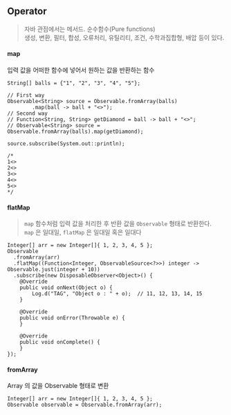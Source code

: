 ## Operator

>자바 관점에서는 메서드. 순수함수(Pure functions)<br>
생성, 변환, 필터, 합성, 오류처리, 유틸리티, 조건, 수학과집합형, 배압 등이 있다.

#### map

입력 값을 어떠한 함수에 넣어서 원하는 값을 반환하는 함수

```
String[] balls = {"1", "2", "3", "4", "5"};

// First way
Observable<String> source = Observable.fromArray(balls)
        .map(ball -> ball + "<>");
// Second way
// Function<String, String> getDiamond = ball -> ball + "<>";
// Observable<String> source = Observable.fromArray(balls).map(getDiamond);

source.subscribe(System.out::println);

/*
1<>
2<>
3<>
4<>
5<>
*/
```

#### flatMap

>`map` 함수처럼 입력 값을 처리한 후 반환 값을 `Observable` 형태로 반환한다.<br>
`map` 은 일대일, `flatMap` 은 일대일 혹은 일대다

```
Integer[] arr = new Integer[]{ 1, 2, 3, 4, 5 };
Observable
  .fromArray(arr)
  .flatMap((Function<Integer, ObservableSource<?>>) integer -> Observable.just(integer + 10))
  .subscribe(new DisposableObserver<Object>() {
    @Override
    public void onNext(Object o) {
        Log.d("TAG", "Object o : " + o);  // 11, 12, 13, 14, 15
    }

    @Override
    public void onError(Throwable e) {
    }

    @Override
    public void onComplete() {
    }
});
```




#### fromArray

Array 의 값을 Observable 형태로 변환

```
Integer[] arr = new Integer[]{ 1, 2, 3, 4, 5 };
Observable observable = Observable.fromArray(arr);
```
